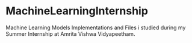 # MachineLearningInternship

Machine Learning Models Implementations and Files i studied during my Summer Internship at Amrita Vishwa Vidyapeetham.
